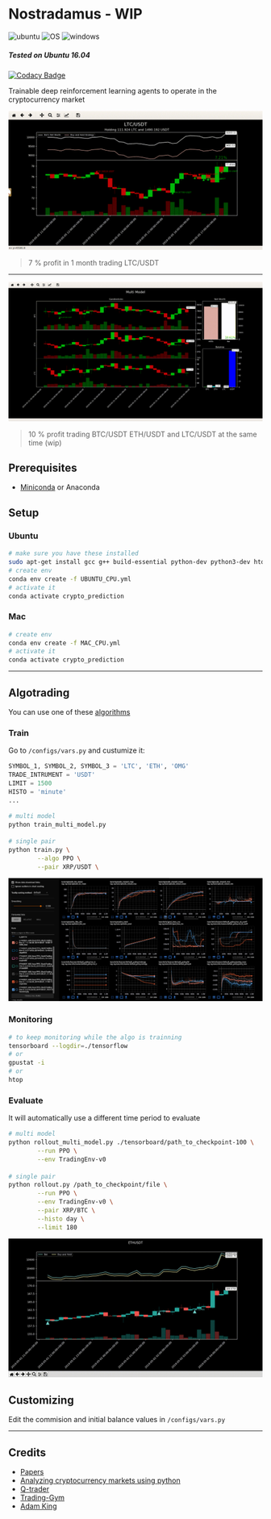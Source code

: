 # Nostradamus - WIP

![ubuntu](https://img.shields.io/badge/ubuntu-supported-000.svg?colorA=00cc25&longCache=true&style=for-the-badge "ubuntu")
![OS](https://img.shields.io/badge/OS-supported-000.svg?colorA=00cc25&longCache=true&style=for-the-badge "OS")
![windows](https://img.shields.io/badge/windows-not_supported-000.svg?colorA=d11431&longCache=true&style=for-the-badge "windows")

##### Tested on Ubuntu 16.04

[![Codacy Badge](https://api.codacy.com/project/badge/Grade/ebdf89dcba744a3c8aafdda210d3aeb6)](https://app.codacy.com/app/Draichi/cryptocurrency_prediction?utm_source=github.com&utm_medium=referral&utm_content=Draichi/cryptocurrency_prediction&utm_campaign=Badge_Grade_Dashboard)

Trainable deep reinforcement learning agents to operate in the cryptocurrency market

![ltcusdt](imgs/LTCUSDT.gif)

> 7 % profit in 1 month trading LTC/USDT

* * *

<!-- ![multimodel](imgs/multimodel.gif)

> 5 % profit trading BTC/USDT ETH/USDT and LTC/USDT at the same time (wip) -->

![multimodel](imgs/multimodelv2.gif)

> 10 % profit trading BTC/USDT ETH/USDT and LTC/USDT at the same time (wip)

## Prerequisites

-   [Miniconda](https://conda.io/docs/user-guide/install/index.html) or Anaconda

## Setup

### Ubuntu

```sh
# make sure you have these installed
sudo apt-get install gcc g++ build-essential python-dev python3-dev htop
# create env
conda env create -f UBUNTU_CPU.yml
# activate it
conda activate crypto_prediction
```

### Mac

```sh
# create env
conda env create -f MAC_CPU.yml
# activate it
conda activate crypto_prediction
```

* * *

## Algotrading

You can use one of these
[algorithms](https://ray.readthedocs.io/en/latest/rllib-algorithms.html)

### Train

Go to `/configs/vars.py` and custumize it:

```python
SYMBOL_1, SYMBOL_2, SYMBOL_3 = 'LTC', 'ETH', 'OMG'
TRADE_INTRUMENT = 'USDT'
LIMIT = 1500
HISTO = 'minute'
...
```

```sh
# multi model
python train_multi_model.py

# single pair
python train.py \
        --algo PPO \
        --pair XRP/USDT \
```

![algorithms](imgs/Screenshot_tensorflow.png)

### Monitoring

```sh
# to keep monitoring while the algo is trainning
tensorboard --logdir=./tensorflow
# or
gpustat -i
# or
htop
```

### Evaluate

It will automatically use a different time period to evaluate

```sh
# multi model
python rollout_multi_model.py ./tensorboard/path_to_checkpoint-100 \
        --run PPO \
        --env TradingEnv-v0

# single pair
python rollout.py /path_to_checkpoint/file \
        --run PPO \
        --env TradingEnv-v0 \
        --pair XRP/BTC \
        --histo day \
        --limit 180
```

<div style="text-align:center">
  <img src="imgs/ETHUSDT.gif"/>
</div>

## Customizing

Edit the commision and initial balance values in `/configs/vars.py`

* * *

## Credits

-   [Papers](https://github.com/Draichi/Portfolio-Management-list/blob/master/README.md)
-   [Analyzing cryptocurrency markets using python](https://blog.patricktriest.com/analyzing-cryptocurrencies-python/)
-   [Q-trader](https://github.com/edwardhdlu/q-trader)
-   [Trading-Gym](https://github.com/thedimlebowski/Trading-Gym)
-   [Adam King](https://towardsdatascience.com/@notadamking)
